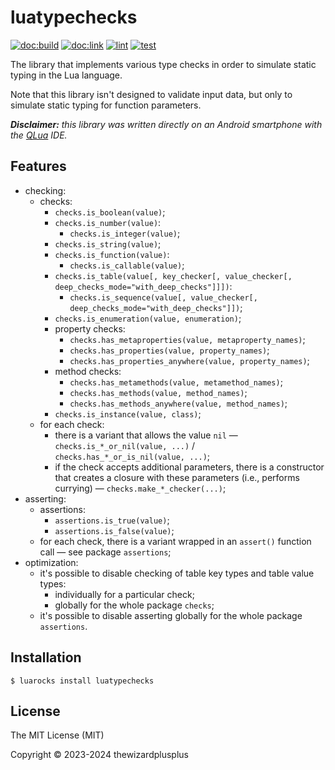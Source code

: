 # luatypechecks

[![doc:build](https://github.com/thewizardplusplus/luatypechecks/actions/workflows/doc.yaml/badge.svg)](https://github.com/thewizardplusplus/luatypechecks/actions/workflows/doc.yaml)
[![doc:link](https://img.shields.io/badge/doc%3Alink-link-blue?logo=github)](https://thewizardplusplus.github.io/luatypechecks/)
[![lint](https://github.com/thewizardplusplus/luatypechecks/actions/workflows/lint.yaml/badge.svg)](https://github.com/thewizardplusplus/luatypechecks/actions/workflows/lint.yaml)
[![test](https://github.com/thewizardplusplus/luatypechecks/actions/workflows/test.yaml/badge.svg)](https://github.com/thewizardplusplus/luatypechecks/actions/workflows/test.yaml)

The library that implements various type checks in order to simulate static typing in the Lua language.

Note that this library isn't designed to validate input data, but only to simulate static typing for function parameters.

_**Disclaimer:** this library was written directly on an Android smartphone with the [QLua](https://play.google.com/store/apps/details?id=com.quseit.qlua5pro2) IDE._

## Features

- checking:
  - checks:
    - `checks.is_boolean(value)`;
    - `checks.is_number(value)`:
      - `checks.is_integer(value)`;
    - `checks.is_string(value)`;
    - `checks.is_function(value)`:
      - `checks.is_callable(value)`;
    - `checks.is_table(value[, key_checker[, value_checker[, deep_checks_mode="with_deep_checks"]]])`:
      - `checks.is_sequence(value[, value_checker[, deep_checks_mode="with_deep_checks"]])`;
    - `checks.is_enumeration(value, enumeration)`;
    - property checks:
      - `checks.has_metaproperties(value, metaproperty_names)`;
      - `checks.has_properties(value, property_names)`;
      - `checks.has_properties_anywhere(value, property_names)`;
    - method checks:
      - `checks.has_metamethods(value, metamethod_names)`;
      - `checks.has_methods(value, method_names)`;
      - `checks.has_methods_anywhere(value, method_names)`;
    - `checks.is_instance(value, class)`;
  - for each check:
    - there is a variant that allows the value `nil` &mdash; `checks.is_*_or_nil(value, ...)` / `checks.has_*_or_is_nil(value, ...)`;
    - if the check accepts additional parameters, there is a constructor that creates a closure with these parameters (i.e., performs currying) &mdash; `checks.make_*_checker(...)`;
- asserting:
  - assertions:
    - `assertions.is_true(value)`;
    - `assertions.is_false(value)`;
  - for each check, there is a variant wrapped in an `assert()` function call &mdash; see package `assertions`;
- optimization:
  - it's possible to disable checking of table key types and table value types:
    - individually for a particular check;
    - globally for the whole package `checks`;
  - it's possible to disable asserting globally for the whole package `assertions`.

## Installation

```
$ luarocks install luatypechecks
```

## License

The MIT License (MIT)

Copyright &copy; 2023-2024 thewizardplusplus
